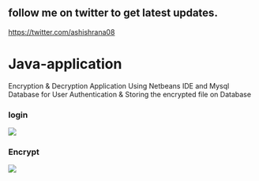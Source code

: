 ## follow me on twitter to get latest updates.
https://twitter.com/ashishrana08

# Java-application
Encryption & Decryption Application Using Netbeans IDE and Mysql Database for User Authentication
& Storing the encrypted file on Database
### login
![](https://github.com/ashishrana080699/Encryption-decryption-Java-application/blob/master/Screenshot.png)
### Encrypt
![](https://github.com/ashishrana080699/Encryption-decryption-Java-application/blob/master/Screenshot%20(1).png)
